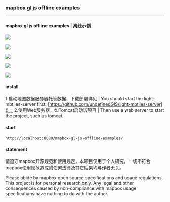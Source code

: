 ###                                                    mapbox gl js offline examples

------

####   **mapbox gl js offline examples | 离线示例**

![](https://github.com/undefinedGIS/mapbox-gl-js-offline-examples/blob/master/data/images/readme/1.png)

![](https://github.com/undefinedGIS/mapbox-gl-js-offline-examples/blob/master/data/images/readme/2.png)

![](https://github.com/undefinedGIS/mapbox-gl-js-offline-examples/blob/master/data/images/readme/3.png)

![](https://github.com/undefinedGIS/mapbox-gl-js-offline-examples/blob/master/data/images/readme/4.png)

![](https://github.com/undefinedGIS/mapbox-gl-js-offline-examples/blob/master/data/images/readme/5.png)

#### **install**

1.启动地图数据服务器托管数据，下载部署详见 | You should start the light-mbtiles-server first:
[https://github.com/undefinedGIS/light-mbtiles-server]()；
2.使用Web服务器，如Tomcat启动该项目 | Then use a web server to start the project, such as tomcat.

#### **start**

```
http://localhost:8080/mapbox-gl-js-offline-examples/
```

#### statement

请遵守mapbox开源规范和使用规定，本项目仅用于个人研究，一切不符合mapbox使用规范造成的任何法律及其它后果均与作者无关。

Please abide by mapbox open source specifications and usage regulations. This project is for personal research only. Any legal and other consequences caused by non-compliance with mapbox usage specifications have nothing to do with the author.
